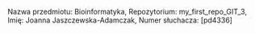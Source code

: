 Nazwa przedmiotu: Bioinformatyka, Repozytorium: my_first_repo_GIT_3, Imię: Joanna Jaszczewska-Adamczak, Numer słuchacza: [pd4336]

